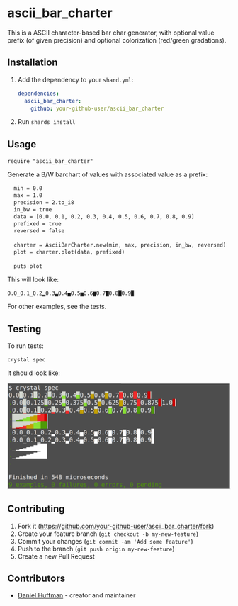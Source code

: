 # ascii_bar_charter

This is a ASCII character-based bar char generator, with optional value prefix (of given precision) and optional colorization (red/green gradations).

## Installation

1. Add the dependency to your `shard.yml`:

   ```yaml
   dependencies:
     ascii_bar_charter:
       github: your-github-user/ascii_bar_charter
   ```

2. Run `shards install`

## Usage

```crystal
require "ascii_bar_charter"
```

Generate a B/W barchart of values with associated value as a prefix:

```crystal
  min = 0.0
  max = 1.0
  precision = 2.to_i8
  in_bw = true
  data = [0.0, 0.1, 0.2, 0.3, 0.4, 0.5, 0.6, 0.7, 0.8, 0.9]
  prefixed = true
  reversed = false

  charter = AsciiBarCharter.new(min, max, precision, in_bw, reversed)
  plot = charter.plot(data, prefixed)

  puts plot
```

This will look like:

```
0.0_0.1▁0.2▂0.3▃0.4▄0.5▅0.6▆0.7▇0.8█0.9▉
```

For other examples, see the tests.

## Testing

To run tests:

```crystal
crystal spec
```

It should look like:

![examples.png](examples.png)

## Contributing

1. Fork it (<https://github.com/your-github-user/ascii_bar_charter/fork>)
2. Create your feature branch (`git checkout -b my-new-feature`)
3. Commit your changes (`git commit -am 'Add some feature'`)
4. Push to the branch (`git push origin my-new-feature`)
5. Create a new Pull Request

## Contributors

- [Daniel Huffman](https://github.com/your-github-user) - creator and maintainer

